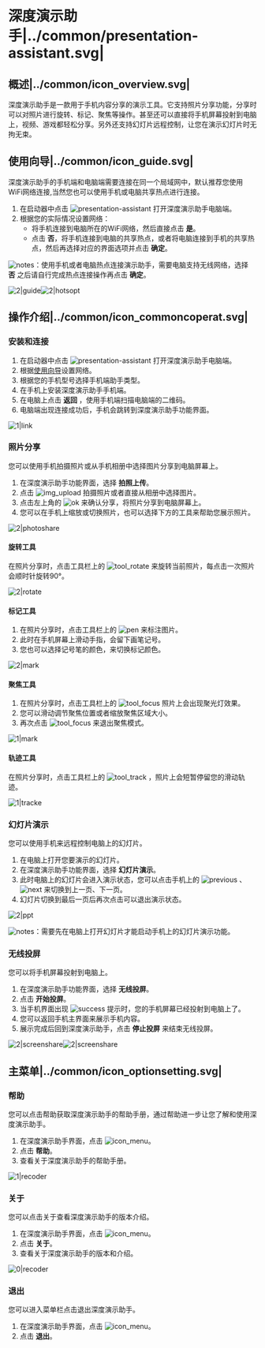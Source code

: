 # 深度演示助手|../common/presentation-assistant.svg|

## 概述|../common/icon_overview.svg|

深度演示助手是一款用于手机内容分享的演示工具。它支持照片分享功能，分享时可以对照片进行旋转、标记、聚焦等操作。甚至还可以直接将手机屏幕投射到电脑上，视频、游戏都轻松分享。另外还支持幻灯片远程控制，让您在演示幻灯片时无拘无束。



## 使用向导|../common/icon_guide.svg|

深度演示助手的手机端和电脑端需要连接在同一个局域网中，默认推荐您使用WiFi网络连接,当然您也可以使用手机或电脑共享热点进行连接。

1. 在启动器中点击 ![presentation-assistant](icon/presentation-assistant.svg) 打开深度演示助手电脑端。
2. 根据您的实际情况设置网络：
   - 将手机连接到电脑所在的WiFi网络，然后直接点击 **是**。
   - 点击 **否**，将手机连接到电脑的共享热点，或者将电脑连接到手机的共享热点，然后再选择对应的界面选项并点击 **确定**。

![notes](icon/notes.svg)：使用手机或者电脑热点连接演示助手，需要电脑支持无线网络，选择 **否** 之后请自行完成热点连接操作再点击 **确定**。

![2|guide](png/guide.png)![2|hotsopt](png/hotsopt.png)

## 操作介绍|../common/icon_commoncoperat.svg|


### 安装和连接

1. 在启动器中点击 ![presentation-assistant](icon/presentation-assistant.svg) 打开深度演示助手电脑端。
2. 根据[使用向导](使用向导)设置网络。
3. 根据您的手机型号选择手机端助手类型。
4. 在手机上安装深度演示助手手机端。
5. 在电脑上点击 **返回** ，使用手机端扫描电脑端的二维码。
6. 电脑端出现连接成功后，手机会跳转到深度演示助手功能界面。

![1|link](png/link.png)

### 照片分享
您可以使用手机拍摄照片或从手机相册中选择图片分享到电脑屏幕上。

1. 在深度演示助手功能界面，选择 **拍照上传**。
2. 点击 ![img_upload](icon/img_upload.svg) 拍摄照片或者直接从相册中选择图片。
3. 点击左上角的  ![ok](icon/ok.svg) 来确认分享，将照片分享到电脑屏幕上。
4. 您可以在手机上缩放或切换照片，也可以选择下方的工具来帮助您展示照片。

![2|photoshare](png/photoshare.png)

#### 旋转工具
在照片分享时，点击工具栏上的 ![tool_rotate](icon/tool_rotate.svg) 来旋转当前照片，每点击一次照片会顺时针旋转90°。

![2|rotate](png/rotate.png)

#### 标记工具
1. 在照片分享时，点击工具栏上的 ![pen](icon/pen.svg) 来标注图片。
2. 此时在手机屏幕上滑动手指，会留下画笔记号。
3. 您也可以选择记号笔的颜色，来切换标记颜色。


![2|mark](png/mark.png)

#### 聚焦工具
1. 在照片分享时，点击工具栏上的 ![tool_focus](icon/tool_focus.svg) 照片上会出现聚光灯效果。
2. 您可以滑动调节聚焦位置或者缩放聚焦区域大小。
3. 再次点击 ![tool_focus](icon/tool_focus.svg) 来退出聚焦模式。

![1|mark](png/foucs.png)

#### 轨迹工具

在照片分享时，点击工具栏上的 ![tool_track](icon/tool_track.svg) ，照片上会短暂停留您的滑动轨迹。

![1|tracke](png/tracke.png)

### 幻灯片演示
您可以使用手机来远程控制电脑上的幻灯片。

1. 在电脑上打开您要演示的幻灯片。
2. 在深度演示助手功能界面，选择 **幻灯片演示**。
3. 此时电脑上的幻灯片会进入演示状态，您可以点击手机上的 ![previous](icon/previous.svg) 、 ![next](icon/next.svg) 来切换到上一页、下一页。
4. 幻灯片切换到最后一页后再次点击可以退出演示状态。

![2|ppt](png/ppt.png)

![notes](icon/notes.svg)：需要先在电脑上打开幻灯片才能启动手机上的幻灯片演示功能。

### 无线投屏

您可以将手机屏幕投射到电脑上。


1. 在深度演示助手功能界面，选择 **无线投屏**。
2. 点击 **开始投屏**。
3. 当手机界面出现 ![success](icon/success.png) 提示时，您的手机屏幕已经投射到电脑上了。
4. 您可以返回手机主界面来展示手机内容。
5. 展示完成后回到深度演示助手，点击 **停止投屏** 来结束无线投屏。




![2|screenshare](png/screenshare1.png)![2|screenshare](png/screenshare2.png)



## 主菜单|../common/icon_optionsetting.svg|


### 帮助

您可以点击帮助获取深度演示助手的帮助手册，通过帮助进一步让您了解和使用深度演示助手。

1. 在深度演示助手界面，点击 ![icon_menu](icon/icon_menu.svg)。
2. 点击 **帮助**。
3. 查看关于深度演示助手的帮助手册。

![1|recoder](png/help.png)

### 关于

您可以点击关于查看深度演示助手的版本介绍。

1. 在深度演示助手界面，点击 ![icon_menu](icon/icon_menu.svg)。
2. 点击 **关于**。
3. 查看关于深度演示助手的版本和介绍。

![0|recoder](png/about.png)

### 退出

您可以进入菜单栏点击退出深度演示助手。

1. 在深度演示助手界面，点击 ![icon_menu](icon/icon_menu.svg)。
2. 点击 **退出**。

